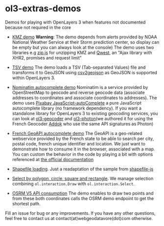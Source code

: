 # ol3-extras-demos

Demos for playing with OpenLayers 3 when features not documented because not required in the core

* [KMZ demo](https://raw.githack.com/webgeodatavore/ol3-extras-demos/master/kmz/demo-kmz.html)
  **Warning**: The demo depends from alerts provided by NOAA National Weather Service at their Storm prediction center, so display can be empty but you can always look at the console)
  The demo uses two libraries e.g [zip.js](https://gildas-lormeau.github.io/zip.js/) for unzipping KMZ and [Qwest](https://github.com/pyrsmk/qwest),  an "Ajax library with XHR2, promises and request limit"

* [TSV demo](https://raw.githack.com/webgeodatavore/ol3-extras-demos/master/tsv/demo-tsv.html)
  The demo loads a TSV (Tab-separated Values) file and transforms it to GeoJSON using [csv2geojson](https://github.com/mapbox/csv2geojson) as GeoJSON is supported within OpenLayers 3.

* [Nominatim autocomplete demo](https://raw.githack.com/webgeodatavore/ol3-extras-demos/master/nominatim-autocomplete/demo-nominatim.html)
  Nominatim is a service provided by OpenStreetMap to geocode and reverse geocode data (associate addresses to coordinates and associate coordinates to addresses).
  The demo uses [Pixabay JavaScript-autoComplete](https://github.com/Pixabay/JavaScript-autoComplete) a pure JavaScript autocomplete library (no framework dependency).
  If you want a standalone library for OpenLayers 3 to existing geocoding services, you can look at [ol3-geocoder](https://github.com/jonataswalker/ol3-geocoder) and [ol3-photon](https://github.com/webgeodatavore/ol3-photon)(we authored it for using the French Geocoder [Addok](https://github.com/etalab/addok) who use the same API signatures as Photon)

* [French GeoAPI autocomplete demo](http://raw.githack.com/webgeodatavore/ol3-extras-demos/master/french-geoapi-autocomplete/demo-french-geoapi.html)
  The GeoAPI is a geo-related webservice provided by the French state to be able to search per city, postal code, french unique identifier and location. We just want to demonstrate how to consume it in the browser, associated with a map. You can custom the behavior in the code by playing a bit with options referenced at [the official documentation](https://docs.geo.api.gouv.fr/)

* [Shapefile loading](https://raw.githack.com/webgeodatavore/ol3-extras-demos/master/load_from_shapefile/index.html). Just a readaptation of the sample from [shapefile-js](https://github.com/calvinmetcalf/shapefile-js)

* [Select by polygon, circle, square and rectangle](https://raw.githack.com/webgeodatavore/ol3-extras-demos/master/select-jsts/select-advanced.html). We manage selection combining `ol.interaction.Draw` with `ol.interaction.Select`.

* [OSRM V5 API consumption](https://raw.githack.com/webgeodatavore/ol3-extras-demos/master/osrm-routing/routing-osrm.html)
  The demo enables to draw two points and from these both coordinates calls the OSRM demo endpoint to get the shortest path.


Fill an issue for bug or any improvements.
If you have any other questions, feel free to contact us at contact(at)webgeodatavore(dot)com otherwise.